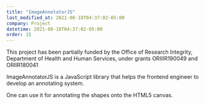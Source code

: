 ```yaml
---
title: "ImageAnnotatorJS"
last_modified_at: 2021-08-18T04:37:02-05:00
company: Project
datetime: 2021-08-18T04:37:02-05:00
order: 15
---
```


This project has been partially funded by the Office of Research Integrity, Department of Health and Human Services, under grants ORIIIR190049 and ORIIR180041

ImageAnnotatorJS is a JavaScript library that helps the frontend engineer to develop an annotating system.

One can use it for annotating the shapes onto the HTML5 canvas.
